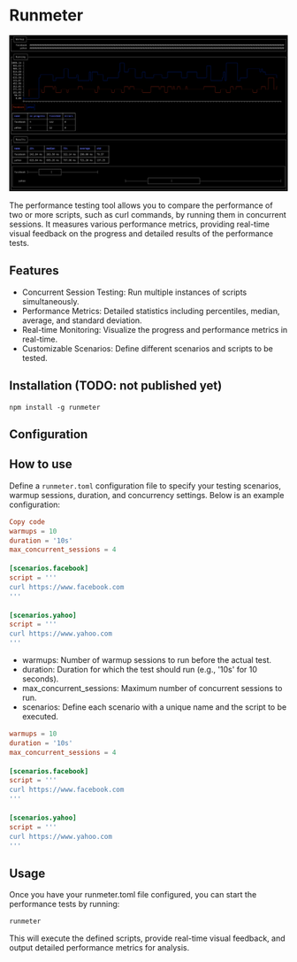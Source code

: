 # Runmeter

![screenshot](https://github.com/pooyahrtn/runmeter/blob/main/screenshots/screenshot.png)

The performance testing tool allows you to compare the performance of two or more scripts, such as curl commands, by running them in concurrent sessions. It measures various performance metrics, providing real-time visual feedback on the progress and detailed results of the performance tests.

## Features

- Concurrent Session Testing: Run multiple instances of scripts simultaneously.
- Performance Metrics: Detailed statistics including percentiles, median, average, and standard deviation.
- Real-time Monitoring: Visualize the progress and performance metrics in real-time.
- Customizable Scenarios: Define different scenarios and scripts to be tested.

## Installation (TODO: not published yet)

```
npm install -g runmeter
```

## Configuration

## How to use

Define a `runmeter.toml` configuration file to specify your testing scenarios, warmup sessions, duration, and concurrency settings. Below is an example configuration:

```toml
Copy code
warmups = 10
duration = '10s'
max_concurrent_sessions = 4

[scenarios.facebook]
script = '''
curl https://www.facebook.com
'''

[scenarios.yahoo]
script = '''
curl https://www.yahoo.com
'''
```

- warmups: Number of warmup sessions to run before the actual test.
- duration: Duration for which the test should run (e.g., '10s' for 10 seconds).
- max_concurrent_sessions: Maximum number of concurrent sessions to run.
- scenarios: Define each scenario with a unique name and the script to be executed.

```toml
warmups = 10
duration = '10s'
max_concurrent_sessions = 4

[scenarios.facebook]
script = '''
curl https://www.facebook.com
'''

[scenarios.yahoo]
script = '''
curl https://www.yahoo.com
'''
```

## Usage

Once you have your runmeter.toml file configured, you can start the performance tests by running:

```sh
runmeter
```

This will execute the defined scripts, provide real-time visual feedback, and output detailed performance metrics for analysis.
